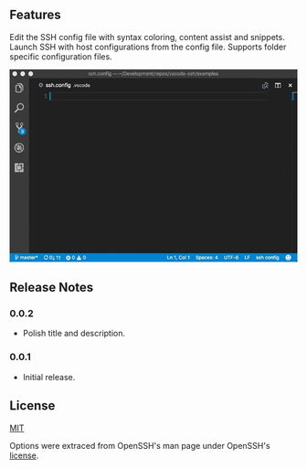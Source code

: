 ## Features

Edit the SSH config file with syntax coloring, content assist and snippets. Launch SSH with host configurations from the config file. Supports folder specific configuration files.

![SSH Extension in Action](images/in_action.gif)

## Release Notes

### 0.0.2

- Polish title and description.

### 0.0.1

- Initial release.

## License

[MIT](LICENSE)

Options were extraced from OpenSSH's man page under OpenSSH's [license](thirdparty/LICENSE).
